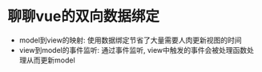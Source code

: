 # 聊聊vue的双向数据绑定

- model到view的映射: 使用数据绑定节省了大量需要人肉更新视图的时间
- view到model的事件监听: 通过事件监听, view中触发的事件会被处理函数处理从而更新model

